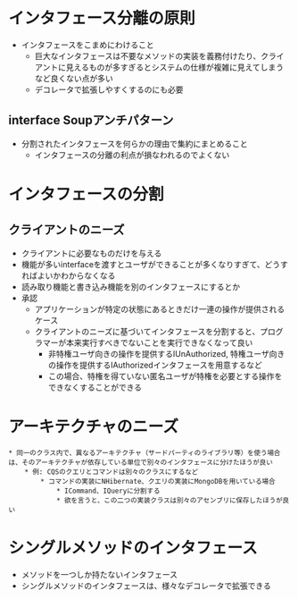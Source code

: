 # インタフェース分離の原則

* インタフェースをこまめにわけること
    * 巨大なインタフェースは不要なメソッドの実装を義務付けたり、クライアントに見えるものが多すぎるとシステムの仕様が複雑に見えてしまうなど良くない点が多い
    * デコレータで拡張しやすくするのにも必要
## interface Soupアンチパターン
* 分割されたインタフェースを何らかの理由で集約にまとめること
    * インタフェースの分離の利点が損なわれるのでよくない
# インタフェースの分割
## クライアントのニーズ
* クライアントに必要なものだけを与える
* 機能が多いinterfaceを渡すとユーザができることが多くなりすぎて、どうすればよいかわからなくなる
* 読み取り機能と書き込み機能を別のインタフェースにするとか
* 承認
    * アプリケーションが特定の状態にあるときだけ一連の操作が提供されるケース
    * クライアントのニーズに基づいてインタフェースを分割すると、プログラマーが本来実行すべきでないことを実行できなくなって良い
        * 非特権ユーザ向きの操作を提供するIUnAuthorized, 特権ユーザ向きの操作を提供するIAuthorizedインタフェースを用意するなど
        * この場合、特権を得ていない匿名ユーザが特権を必要とする操作をできなくすることができる
# アーキテクチャのニーズ
    * 同一のクラス内で、異なるアーキテクチャ（サードパーティのライブラリ等）を使う場合は、そのアーキテクチャが依存している単位で別々のインタフェースに分けたほうが良い
        * 例: CQSのクエリとコマンドは別々のクラスにするなど
            * コマンドの実装にNHibernate、クエリの実装にMongoDBを用いている場合
                * ICommand、IQueryに分割する
                * 欲を言うと、この二つの実装クラスは別々のアセンブリに保存したほうが良い
# シングルメソッドのインタフェース
* メソッドを一つしか持たないインタフェース
* シングルメソッドのインタフェースは、様々なデコレータで拡張できる